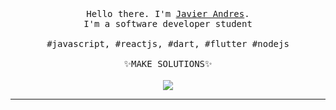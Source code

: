 <p align="center">
  <br>
  <br>
  <br>
  <samp>Hello there. I'm <a href="#">Javier Andres</a>.<br>I'm a software developer student<br><br>#javascript, #reactjs, #dart, #flutter #nodejs <br><br>✨MAKE SOLUTIONS✨</samp>
  <br>
  <br>
  <img src="https://media.giphy.com/media/750o1RprTNj8ldkwak/giphy.gif" />
</p>

------------
